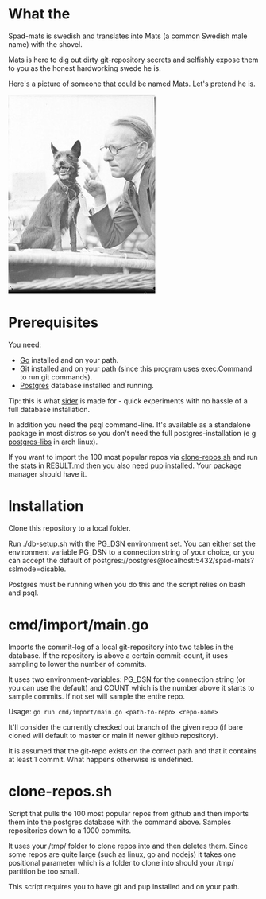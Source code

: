 # What the
Spad-mats is swedish and translates into Mats (a common Swedish male name) with the shovel.

Mats is here to dig out dirty git-repository secrets and selfishly expose them to you as the honest hardworking swede he is.

Here's a picture of someone that could be named Mats. Let's pretend he is.

![spad-mats-and-his-dog-loffe](assets/spad-mats.jpg)

# Prerequisites
You need:
* [Go](https://golang.org/) installed and on your path.
* [Git](https://git-scm.com/) installed and on your path (since this program uses exec.Command to run git commands).
* [Postgres](https://www.postgresql.org/) database installed and running.

Tip: this is what [sider](https://github.com/jonaslu/sider) is made for - quick experiments with no hassle of a full database installation.

In addition you need the psql command-line. It's available as a standalone package in most distros so you don't need the full postgres-installation (e g [postgres-libs](https://archlinux.org/packages/extra/x86_64/postgresql-libs/) in arch linux).

If you want to import the 100 most popular repos via [clone-repos.sh](clone-repos.sh) and run the stats in [RESULT.md](RESULT.md) then you also need [pup](https://github.com/ericchiang/pup) installed. Your package manager should have it.

# Installation
Clone this repository to a local folder.

Run ./db-setup.sh with the PG_DSN environment set. You can either set the environment variable PG_DSN to a connection string of your choice, or you can accept the default of postgres://postgres@localhost:5432/spad-mats?sslmode=disable.

Postgres must be running when you do this and the script relies on bash and psql.

# cmd/import/main.go
Imports the commit-log of a local git-repository into two tables in the database.
If the repository is above a certain commit-count, it uses sampling to lower the number of commits.

It uses two environment-variables: PG_DSN for the connection string (or you can use the default) and COUNT which is the number above it starts to sample commits. If not set will sample the entire repo.

Usage:
`go run cmd/import/main.go <path-to-repo> <repo-name>`

It'll consider the currently checked out branch of the given repo (if bare cloned will default to master or main if newer github repository).

It is assumed that the git-repo exists on the correct path and that it contains at least 1 commit. What happens otherwise is undefined.

# clone-repos.sh
Script that pulls the 100 most popular repos from github and then imports them into the
postgres database with the command above. Samples repositories down to a 1000 commits.

It uses your /tmp/ folder to clone repos into and then deletes them. Since some repos are quite
large (such as linux, go and nodejs) it takes one positional parameter which is a folder to clone into
should your /tmp/ partition be too small.

This script requires you to have git and pup installed and on your path.

